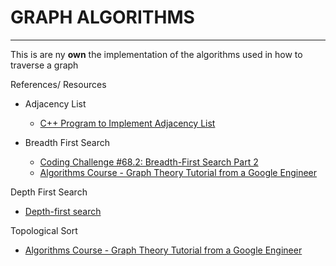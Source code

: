 # GRAPH ALGORITHMS
---

This is are ny **own** the implementation of the algorithms used in how to traverse a graph

References/ Resources

- Adjacency List
  - [C++ Program to Implement Adjacency List](https://www.tutorialspoint.com/cplusplus-program-to-implement-adjacency-list)

- Breadth First Search
  - [Coding Challenge #68.2: Breadth-First Search Part 2](https://www.youtube.com/watch?v=-he67EEM6z0&t=861s)
  - [Algorithms Course - Graph Theory Tutorial from a Google Engineer](https://www.youtube.com/watch?v=09_LlHjoEiY&t=1938s)

Depth First Search
  - [Depth-first search](https://en.wikipedia.org/wiki/Depth-first_search#:~:text=Depth%2Dfirst%20search%20(DFS),along%20each%20branch%20before%20backtracking.)

Topological Sort
  - [Algorithms Course - Graph Theory Tutorial from a Google Engineer](https://www.youtube.com/watch?v=09_LlHjoEiY&t=1938s)